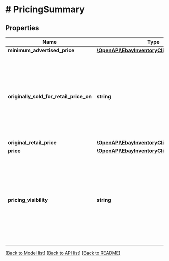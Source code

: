 # # PricingSummary

## Properties

Name | Type | Description | Notes
------------ | ------------- | ------------- | -------------
**minimum_advertised_price** | [**\OpenAPI\EbayInventoryClient\Model\Amount**](Amount.md) |  | [optional]
**originally_sold_for_retail_price_on** | **string** | This field is needed if the Strikethrough Pricing (STP) feature will be used in the offer. This field indicates that the product was sold for the price in the originalRetailPrice field on an eBay site, or sold for that price by a third-party retailer. When using the createOffer or updateOffer calls, the seller will pass in a value of ON_EBAY to indicate that the product was sold for the originalRetailPrice on an eBay site, or the seller will pass in a value of OFF_EBAY to indicate that the product was sold for the originalRetailPrice through a third-party retailer. This field and the originalRetailPrice field are only applicable if the seller and listing are eligible to use the Strikethrough Pricing feature, a feature which is limited to the US (core site and Motors), UK, Germany, Canada (English and French versions), France, Italy, and Spain sites. This field will be returned if set for the offer. For implementation help, refer to &lt;a href&#x3D;&#39;https://developer.ebay.com/api-docs/sell/inventory/types/slr:SoldOnEnum&#39;&gt;eBay API documentation&lt;/a&gt; | [optional]
**original_retail_price** | [**\OpenAPI\EbayInventoryClient\Model\Amount**](Amount.md) |  | [optional]
**price** | [**\OpenAPI\EbayInventoryClient\Model\Amount**](Amount.md) |  | [optional]
**pricing_visibility** | **string** | This field is needed if the Minimum Advertised Price (MAP) feature will be used in the offer. This field is only applicable if an eligible US seller is using the Minimum Advertised Price (MAP) feature and a minimumAdvertisedPrice has been specified. The value set in this field will determine whether the MAP price is shown to a prospective buyer prior to checkout through a pop-up window accessed from the View Item page, or if the MAP price is not shown until the checkout flow after the buyer has already committed to buying the item. To show the MAP price prior to checkout, the seller will set this value to PRE_CHECKOUT. To show the MAP price after the buyer already commits to buy the item, the seller will set this value to DURING_CHECKOUT. This field will be ignored if the seller and/or the listing is not eligible for the MAP feature. This field will be returned if set for the offer. For implementation help, refer to &lt;a href&#x3D;&#39;https://developer.ebay.com/api-docs/sell/inventory/types/slr:MinimumAdvertisedPriceHandlingEnum&#39;&gt;eBay API documentation&lt;/a&gt; | [optional]

[[Back to Model list]](../../README.md#models) [[Back to API list]](../../README.md#endpoints) [[Back to README]](../../README.md)
